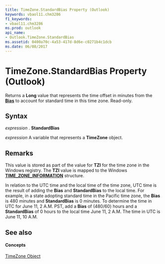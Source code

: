 ```yaml
---
title: TimeZone.StandardBias Property (Outlook)
keywords: vbaol11.chm3286
f1_keywords:
- vbaol11.chm3286
ms.prod: outlook
api_name:
- Outlook.TimeZone.StandardBias
ms.assetid: 0400a70c-4a53-417d-8d6e-c0271b4c1dcb
ms.date: 06/08/2017
---
```



# TimeZone.StandardBias Property (Outlook)

Returns a **Long** value that represents the time offset in minutes from the **[Bias](timezone-bias-property-outlook.md)** to account for standard time in this time zone. Read-only.


## Syntax

 _expression_ . **StandardBias**

 _expression_ A variable that represents a **TimeZone** object.


## Remarks

This value is stored as part of the value for **TZI** for the time zone in the Windows registry. The **TZI** value is mapped to the Windows **[TIME_ZONE_INFORMATION](http://msdn.microsoft.com/library/base.time_zone_information_str%28Office.15%29.aspx)** structure.

In relation to the UTC time and the local time of the time zone, UTC time is the result of adding the **Bias** and **StandardBias** to the local time. For example, in a state adopting standard time in the Pacific time zone, the **Bias** is 480 minutes and **StandardBias** is 0 minutes. To determine the time in UTC for June 11, 2 A.M. PST, add a **Bias** of (480/60) hours and a **StandardBias** of 0 hours to the local time June 11, 2 A.M. The time in UTC is June 11, 10 A.M.


## See also


#### Concepts


[TimeZone Object](timezone-object-outlook.md)

